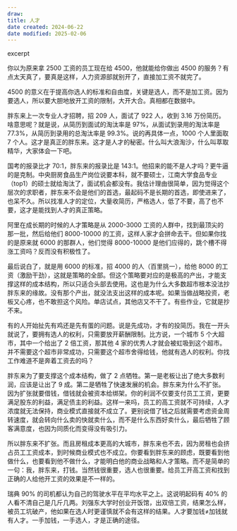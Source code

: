 ```yaml
---
draw:
title: 人才
date created: 2024-06-22
date modified: 2025-02-06
---
```


excerpt

<!-- more -->

你以为原来拿 2500 工资的员工现在给 4500，他就能给你做出 4500 的服务？有点太天真了，要真是这样，人力资源部就别开了，直接加工资不就完了。

  

4500 的意义在于提高你选人的标准和自由度，关键是选人，而不是加工资。因为要选人，所以要大胆地放开工资的限制，大开大合。真相都在数据中。

  

胖东来上一次专业人才招聘，招 209 人，面试了 922 人，收到 3.16 万份简历。啥意思呢？就是说，从简历到面试的淘汰率是 97%，从面试到录用的淘汰率是 77.3%，从简历到录用的总淘汰率是 99.3%。说的再具体一点，1000 个人里面取 7 个人。这才是真正的胖东来。这才是人才的秘密。什么叫大浪淘沙，什么叫萃取精华，大家体会一下吧。

  

国考的报录比才 70:1，胖东来的报录比是 143:1。他招来的能不是人才吗？更牛逼的是克制。中央厨房食品生产岗位说要本科，就不要硕士，江南大学食品专业（top1）的硕士就给淘汰了，面试机会都没有。我估计理由很简单，因为觉得这个层次的求职者，胖东来不会是他们的首选，最起码不是长期的首选，即使进来了，也呆不久。所以找准人才的定位，大量收简历，严格选人，低了不要，高了也不要，这才是能找到人才的真正策略。

  

阿里在成长期的时候的人才策略是从 2000-3000 工资的人群中，找到最顶尖的那一批，然后给他们 8000-10000 的工资，这样人家才会拼命去干。但如果你找的是原来就 6000 的那群人，他们觉得 8000-10000 是他们应得的，跳个槽不得涨工资吗？反而没有积极性了。

  

最后说白了，就是用 6000 的标准，招 4000 的人（百里挑一），给他 8000 的工资（激励干劲），这就是策略的全部。但这个策略要对应的是极高的产出，才能支撑这样的成本结构，所以只适合头部去使用。这也是为什么大多数超市根本没法抄胖东来的缘故。没有那个产出，就没法支出这样的成本呢。如果当做战略投资，老板又心疼，也不敢担这个风险。单店试点，其他店又不干了。有些作业，它就是抄不来。

  

有的人开始扯先有鸡还是先有蛋的问题。说是先成功，才有的投简历。我在一开头就说了，要拥有选人的权利，只需要放开薪酬限制。比方说，一个城市 5 个大超市，其中一个给出了 2 倍工资，那其他 4 家的优秀人才就会被虹吸到这个超市。并不需要这个超市非常成功，只需要这个超市舍得给钱，他就有选人的权利。你找工作难道不是奔着工资去的吗？

  

胖东来为了要支撑这个成本结构，做了 2 点牺牲。第一是老板让出了绝大多数利润，应该是让出了 9 成。第二是牺牲了快速发展的机会。胖东来为什么不扩张。因为扩张就要借钱，借钱就会被资本给绑架。你的利润不仅要支付员工工资，更要满足股东的利益，满足债主的利益。这样一来吗，员工的高工资就不可持续，人才浓度就无法保持，商业模式直接就不成立了。更别说借了钱之后就需要考虑资金周转速度，就会转向什么卖的快就卖什么，而不是什么东西好卖什么，最后牺牲了顾客满意度，也因为同质化而变得没有吸引力。

  

所以胖东来不扩张。而且房租成本更高的大城市，胖东来也不去，因为房租也会挤占员工工资成本，到时候商业模式也不成立。你要看到胖东来的顾虑，既要看到他做什么，也要看到他不做什么，才能明白他的商业战略和人才策略。而不是简单的一句：我，胖东来，打钱。当然钱很重要，选人也很重要。给员工开高工资和找到正确的人给他开工资的效果是不一样的。

  

瑞典 90% 的司机都认为自己的驾驶水平在平均水平之上。这说明起码有 40% 的人看不清自己是几斤几两。刘强东大学时创业开饭馆，出双倍工资，结果怎么样，被员工坑破产，他如果在选人时更谨慎就不会有这样的结果。人才要加钱≠加钱就有人才。一手加钱，一手选人，才是正确的途径。
